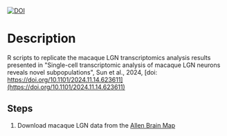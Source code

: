 [![DOI](https://img.shields.io/badge/DOI-10.1101/2024.11.14.623611-blue)](https://doi.org/10.1101/2024.11.14.623611)

# Description
R scripts to replicate the macaque LGN transcriptomics analysis results presented in "Single-cell transcriptomic analysis of macaque LGN neurons reveals novel subpopulations", Sun et al., 2024, [doi: https://doi.org/10.1101/2024.11.14.623611](https://doi.org/10.1101/2024.11.14.623611)

## Steps
1. Download macaque LGN data from the [Allen Brain Map](https://portal.brain-map.org/atlases-and-data/rnaseq/comparative-lgn)

